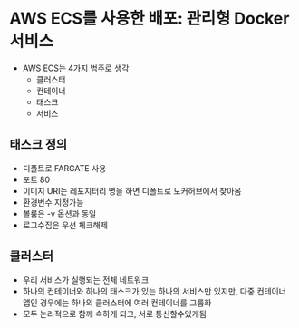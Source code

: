 # AWS ECS를 사용한 배포: 관리형 Docker 서비스

- AWS ECS는 4가지 범주로 생각
  - 클러스터
  - 컨테이너
  - 태스크
  - 서비스

## 태스크 정의

- 디폴트로 FARGATE 사용
- 포트 80
- 이미지 URI는 레포지터리 명을 하면 디폴트로 도커허브에서 찾아옴
- 환경변수 지정가능
- 볼륨은 -v 옵션과 동일
- 로그수집은 우선 체크해제

## 클러스터

- 우리 서비스가 실행되는 전체 네트워크
- 하나의 컨테이너와 하나의 태스크가 있는 하나의 서비스만 있지만, 다중 컨테이너 앱인 경우에는 하나의 클러스터에 여러 컨테이너를 그룹화
- 모두 논리적으로 함께 속하게 되고, 서로 통신할수있게됨
